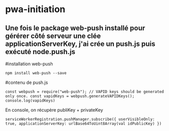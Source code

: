 # pwa-initiation

## Une fois le package web-push installé pour gérérer côté serveur une clée applicationServerKey, j'ai crée un push.js puis exécuté node.push.js

#installation web-push 

`npm install web-push --save`

#contenu de push.js

`const webpush = require("web-push");
// VAPID keys should be generated only once.
const vapidKeys = webpush.generateVAPIDKeys();
console.log(vapidKeys)`

En console, on récupère publiKey + privateKey


`serviceWorkerRegistration.pushManager.subscribe({
  userVisibleOnly: true,
  applicationServerKey: urlBase64ToUint8Array(val
  idPublicKey)
})`



